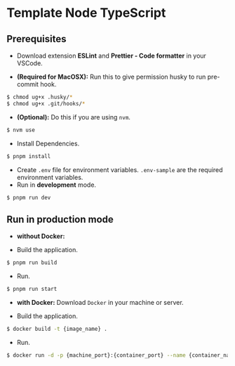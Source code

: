# Template Node TypeScript

## Prerequisites

- Download extension **ESLint** and **Prettier - Code formatter** in your VSCode.

- **(Required for MacOSX):** Run this to give permission husky to run pre-commit hook.

```bash
$ chmod ug+x .husky/*
$ chmod ug+x .git/hooks/*
```

- **(Optional):** Do this if you are using `nvm`.

```bash
$ nvm use
```

- Install Dependencies.

```bash
$ pnpm install
```

- Create `.env` file for environment variables. `.env-sample` are the required environment variables.
- Run in **development** mode.

```bash
$ pnpm run dev
```

## Run in production mode

- **without Docker:**

- Build the application.

```bash
$ pnpm run build
```

- Run.

```bash
$ pnpm run start
```

- **with Docker:** Download `Docker` in your machine or server.

- Build the application.

```bash
$ docker build -t {image_name} .
```

- Run.

```bash
$ docker run -d -p {machine_port}:{container_port} --name {container_name} {image_name}
```
